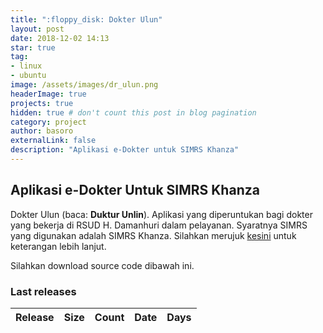 ```yaml
---
title: ":floppy_disk: Dokter Ulun"
layout: post
date: 2018-12-02 14:13
star: true
tag:
- linux
- ubuntu
image: /assets/images/dr_ulun.png
headerImage: true
projects: true
hidden: true # don't count this post in blog pagination
category: project
author: basoro
externalLink: false
description: "Aplikasi e-Dokter untuk SIMRS Khanza"
---
```


## Aplikasi e-Dokter Untuk SIMRS Khanza

Dokter Ulun (baca: <b>Duktur Unlin</b>). Aplikasi yang diperuntukan bagi dokter yang bekerja di RSUD H. Damanhuri dalam pelayanan. Syaratnya SIMRS yang digunakan adalah SIMRS Khanza. Silahkan merujuk <a href="https://basoro.id/simrs-khanza/">kesini</a> untuk keterangan lebih lanjut. 

Silahkan download source code dibawah ini.

<h3>Last releases<span class="total-downloads"></span></h3>
<table class="table-downloads">
  <thead>
    <tr>
      <th>Release</th>
      <th>Size</th>
      <th class="none">Count</th>
      <th class="none">Date</th>
      <th class="none">Days</th>
    </tr>
  </thead>
  <tbody>
  </tbody>
</table>
<script src="https://ajax.googleapis.com/ajax/libs/jquery/3.1.1/jquery.min.js"></script>
<script src="https://cdnjs.cloudflare.com/ajax/libs/moment.js/2.22.2/moment.js"></script>
<script src="/assets/js/dokter-ulun.js"></script>
